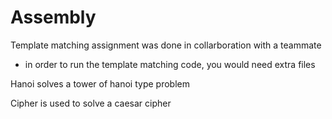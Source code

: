 # Assembly

Template matching assignment was done in collarboration with a teammate
  - in order to run the template matching code, you would need extra files 

Hanoi solves a tower of hanoi type problem

Cipher is used to solve a caesar cipher


